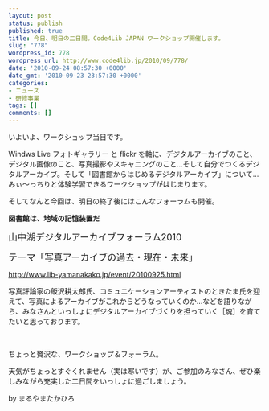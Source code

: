 ```yaml
---
layout: post
status: publish
published: true
title: 今日、明日の二日間。Code4Lib JAPAN ワークショップ開催します。
slug: "778"
wordpress_id: 778
wordpress_url: http://www.code4lib.jp/2010/09/778/
date: '2010-09-24 08:57:30 +0000'
date_gmt: '2010-09-23 23:57:30 +0000'
categories:
- ニュース
- 研修事業
tags: []
comments: []
---
```

<div class="section">
<p>いよいよ、ワークショップ当日です。</p>
<p>Windws Live フォトギャラリー と flickr を軸に、デジタルアーカイブのこと、デジタル画像のこと、写真撮影やスキャニングのこと&hellip;そして自分でつくるデジタルアーカイブ。そして「図書館からはじめるデジタルアーカイブ」について&hellip;みぃ～っちりと体験学習できるワークショップがはじまります。</p>
<p>そしてなんと今回は、明日の終了後にはこんなフォーラムも開催。</p>
<p><span style="font-weight:bold;">図書館は、地域の記憶装置だ</span></p>
<p><span style="font-size:large;">山中湖デジタルアーカイブフォーラム2010</span></p>
<p><span style="font-size:large;">テーマ「写真アーカイブの過去・現在・未来」</span></p>
<p><a href="http://www.lib-yamanakako.jp/event/20100925.html" target="_blank">http://www.lib-yamanakako.jp/event/20100925.html</a></p>
<p>写真評論家の飯沢耕太郎氏、コミュニケーションアーティストのときたま氏を迎えて、写真によるアーカイブがこれからどうなっていくのか&hellip;などを語りながら、みなさんといっしょにデジタルアーカイブづくりを担っていく［魂］を育てたいと思っております。</p>
<p><br></p>
<p>ちょっと贅沢な、ワークショップ＆フォーラム。</p>
<p>天気がちょっとすぐくれません（実は寒いです）が、ご参加のみなさん、ぜひ楽しみながら充実した二日間をいっしょに過ごしましょう。</p>
<p>by まるやまたかひろ</p>
</div>
